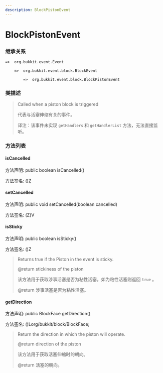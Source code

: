 ```yaml
---
description: BlockPistonEvent
---
```


# BlockPistonEvent

### 继承关系

    =>  org.bukkit.event.Event

        =>  org.bukkit.event.block.BlockEvent

            =>  org.bukkit.event.block.BlockPistonEvent

### 类描述

> Called when a piston block is triggered
>
>
> 
> 代表与活塞伸缩有关的事件。
>
>
> 
> 译注：该事件未实现 `getHandlers` 和 `getHandlerList` 方法，无法直接监听。

### 方法列表

#### isCancelled

方法声明: public boolean isCancelled()

方法签名: ()Z

#### setCancelled

方法声明: public void setCancelled(boolean cancelled)

方法签名: (Z)V

#### isSticky

方法声明: public boolean isSticky()

方法签名: ()Z

> Returns true if the Piston in the event is sticky.
>
> @return stickiness of the piston
>
>
> 
> 该方法用于获取涉事活塞是否为粘性活塞。如为粘性活塞则返回 `true` 。
>
> @return 涉事活塞是否为粘性活塞。

#### getDirection

方法声明: public BlockFace getDirection()

方法签名: ()Lorg/bukkit/block/BlockFace;

> Return the direction in which the piston will operate.
>
> @return direction of the piston
>
>
> 
> 该方法用于获取活塞伸缩时的朝向。
>
> @return 活塞的朝向。